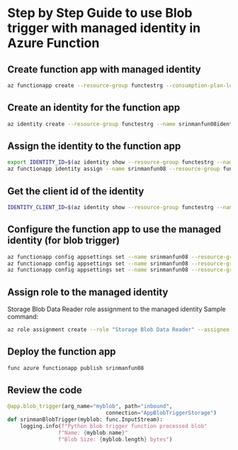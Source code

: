 # Step by Step Guide to use Blob trigger with managed identity in Azure Function   


## Create function app with managed identity  
```bash
az functionapp create --resource-group functestrg --consumption-plan-location eastus2 --runtime python --runtime-version "3.11" --functions-version 4 --name srinmanfun08 --os-type linux --storage-account srinmanstgfun01 
```

## Create an identity for the function app   
```bash
az identity create --resource-group functestrg --name srinmanfun08identity --location eastus2
```

## Assign the identity to the function app   
```bash
export IDENTITY_ID=$(az identity show --resource-group functestrg --name srinmanfun08identity --query id -o tsv)   
az functionapp identity assign --name srinmanfun08 --resource-group functestrg --identities $IDENTITY_ID
```

## Get the client id of the identity  
```bash
IDENTITY_CLIENT_ID=$(az identity show --resource-group functestrg --name srinmanfun08identity --query clientId -o tsv)   
```

## Configure the function app to use the managed identity (for blob trigger)   
```bash
az functionapp config appsettings set --name srinmanfun08 --resource-group functestrg --settings AppBlobTriggerStorage__accountName=srinmanblobtriggertest
az functionapp config appsettings set --name srinmanfun08 --resource-group functestrg --settings AppBlobTriggerStorage__clientId=$IDENTITY_CLIENT_ID
az functionapp config appsettings set --name srinmanfun08 --resource-group functestrg --settings AppBlobTriggerStorage__credential=managedidentity
``` 



## Assign role to the managed identity   
Storage Blob Data Reader role assignment to the managed identity
Sample command:
```bash
az role assignment create --role "Storage Blob Data Reader" --assignee $IDENTITY_ID --scope "/subscriptions/xxxxxxxx-xxxx-xxxx-xxxx-xxxxxxxxxxxx/resourceGroups/functestrg/providers/Microsoft.Storage/storageAccounts/srinmanblobtriggertest"
``` 

## Deploy the function app   
```bash
func azure functionapp publish srinmanfun08
``` 

## Review the code 

```python
@app.blob_trigger(arg_name="myblob", path="inbound",
                               connection="AppBlobTriggerStorage") 
def srinmanBlobTrigger(myblob: func.InputStream):
    logging.info(f"Python blob trigger function processed blob"
                f"Name: {myblob.name}"
                f"Blob Size: {myblob.length} bytes")
```

